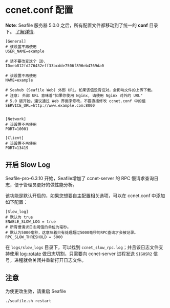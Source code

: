 # ccnet.conf 配置

**Note**: Seafile 服务器 5.0.0 之后，所有配置文件都移动到了统一的 **conf** 目录下。 [了解详情](../deploy/new_directory_layout_5_0_0.md).

```
[General]
# 该设置不再使用
USER_NAME=example

# 请不要改变这个 ID.
ID=eb812fd276432eff33bcdde7506f896eb4769da0

# 该设置不再使用
NAME=example

# Seahub (Seafile Web) 外部 URL，如果该值没有设对，会影响文件的上传下载。
# 注意: 外部 URL 意味着"如果你使用 Nginx, 请使用 Nginx 对外的 URL"
# 5.0 版开始，建议通过 Web 界面来修改，不要直接修改 ccnet.conf 中的值
SERVICE_URL=http://www.example.com:8000


[Network]
# 该设置不再使用
PORT=10001

[Client]
# 该设置不再使用
PORT=13419
```

## 开启 Slow Log

Seafile-pro-6.3.10 开始，Seafile增加了 ccnet-server 的 RPC 慢请求查询日志，便于管理员更好的做性能分析。

该功能是默认开启的，如果您想要自主配置相关选项，可以在 ccnet.conf 中添加如下配置：

```
[Slow_log]
# 默认为 true
ENABLE_SLOW_LOG = true
# 所有慢请求日志阈值的单位为毫秒。
# 默认为5000毫秒，这意味着只有处理超过5000毫秒的RPC查询才会被记录。
RPC_SLOW_THRESHOLD = 5000
```

在 `logs/slow_logs` 目录下，可以找到 `ccnet_slow_rpc.log`；并且该日志文件支持使用 [log-rotate](../deploy/using_logrotate.md) 做日志切割，只需要向 ccnet-server 进程发送 `SIGUSR2` 信号，进程就会关闭并重新打开日志文件。

## 注意

为使更改生效，请重启 Seafile

    ./seafile.sh restart
